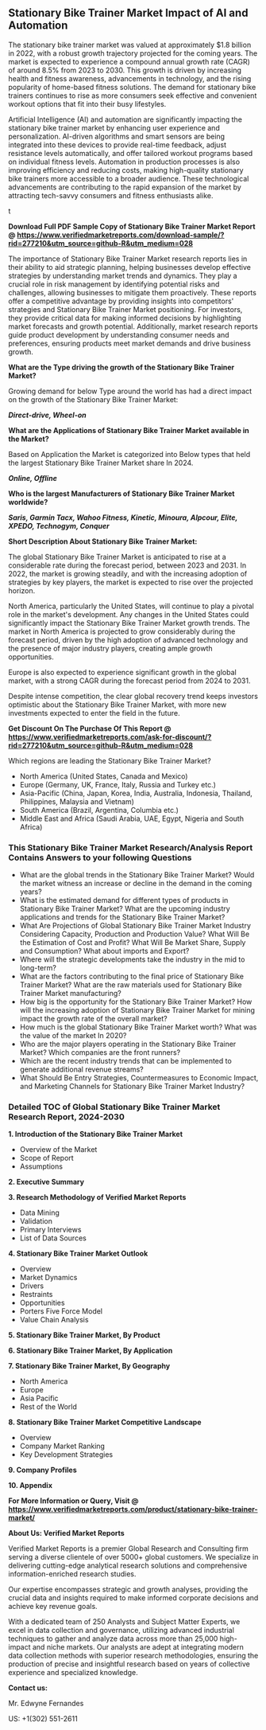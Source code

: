 <h2>Stationary Bike Trainer Market Impact of AI and Automation</h2><p>The stationary bike trainer market was valued at approximately $1.8 billion in 2022, with a robust growth trajectory projected for the coming years. The market is expected to experience a compound annual growth rate (CAGR) of around 8.5% from 2023 to 2030. This growth is driven by increasing health and fitness awareness, advancements in technology, and the rising popularity of home-based fitness solutions. The demand for stationary bike trainers continues to rise as more consumers seek effective and convenient workout options that fit into their busy lifestyles.</p><p>Artificial Intelligence (AI) and automation are significantly impacting the stationary bike trainer market by enhancing user experience and personalization. AI-driven algorithms and smart sensors are being integrated into these devices to provide real-time feedback, adjust resistance levels automatically, and offer tailored workout programs based on individual fitness levels. Automation in production processes is also improving efficiency and reducing costs, making high-quality stationary bike trainers more accessible to a broader audience. These technological advancements are contributing to the rapid expansion of the market by attracting tech-savvy consumers and fitness enthusiasts alike.</p>t</p><p id="" class=""><strong>Download Full PDF Sample Copy of Stationary Bike Trainer Market Report @ <a href="https://www.verifiedmarketreports.com/download-sample/?rid=277210&utm_source=github-R&utm_medium=028" target="_blank">https://www.verifiedmarketreports.com/download-sample/?rid=277210&utm_source=github-R&utm_medium=028</a></strong></p><p>The importance of&nbsp;Stationary Bike Trainer Market research reports lies in their ability to aid strategic planning, helping businesses develop effective strategies by understanding market trends and dynamics. They play a crucial role in risk management by identifying potential risks and challenges, allowing businesses to mitigate them proactively. These reports offer a competitive advantage by providing insights into competitors' strategies and Stationary Bike Trainer Market positioning. For investors, they provide critical data for making informed decisions by highlighting market forecasts and growth potential. Additionally, market research reports guide product development by understanding consumer needs and preferences, ensuring products meet market demands and drive business growth.</p><p><strong>What are the&nbsp;Type driving the growth of the Stationary Bike Trainer Market?</strong></p><p id="" class="">Growing demand for below Type around the world has had a direct impact on the growth of the Stationary Bike Trainer Market:</p><em><strong>Direct-drive, Wheel-on</strong></em></p><strong>What are the&nbsp;Applications&nbsp;of Stationary Bike Trainer Market available in the Market?</strong></p><p id="" class="">Based on Application the Market is categorized into Below types that held the largest Stationary Bike Trainer Market share In 2024.</p><em><strong>Online, Offline</strong></em></p><strong>Who is the largest Manufacturers of Stationary Bike Trainer Market worldwide?</strong></p><p><em><strong>Saris, Garmin Tacx, Wahoo Fitness, Kinetic, Minoura, Alpcour, Elite, XPEDO, Technogym, Conquer</strong></em></p><p id="" class=""><strong>Short Description About Stationary Bike Trainer Market:</strong></p><p>The global Stationary Bike Trainer Market is anticipated to rise at a considerable rate during the forecast period, between 2023 and 2031. In 2022, the market is growing steadily, and with the increasing adoption of strategies by key players, the market is expected to rise over the projected horizon.</p><p>North America, particularly the United States, will continue to play a pivotal role in the market's development. Any changes in the United States could significantly impact the Stationary Bike Trainer Market growth trends. The market in North America is projected to grow considerably during the forecast period, driven by the high adoption of advanced technology and the presence of major industry players, creating ample growth opportunities.</p><p>Europe is also expected to experience significant growth in the global market, with a strong CAGR during the forecast period from 2024 to 2031.</p><p>Despite intense competition, the clear global recovery trend keeps investors optimistic about the Stationary Bike Trainer Market, with more new investments expected to enter the field in the future.</p><p id="" class=""><strong>Get Discount On The Purchase Of This Report @ <a href="https://www.verifiedmarketreports.com/ask-for-discount/?rid=277210&utm_source=github-R&utm_medium=028" target="_blank">https://www.verifiedmarketreports.com/ask-for-discount/?rid=277210&utm_source=github-R&utm_medium=028</a></strong></p>Which regions are leading the Stationary Bike Trainer Market?</p><ul><li>North America (United States, Canada and Mexico)</li><li>Europe (Germany, UK, France, Italy, Russia and Turkey etc.)</li><li>Asia-Pacific (China, Japan, Korea, India, Australia, Indonesia, Thailand, Philippines, Malaysia and Vietnam)</li><li>South America (Brazil, Argentina, Columbia etc.)</li><li>Middle East and Africa (Saudi Arabia, UAE, Egypt, Nigeria and South Africa)</li></ul><h3 id="" class="">This Stationary Bike Trainer Market Research/Analysis Report Contains Answers to your following Questions</h3><ul><li>What are the global trends in the Stationary Bike Trainer Market? Would the market witness an increase or decline in the demand in the coming years?</li><li>What is the estimated demand for different types of products in Stationary Bike Trainer Market? What are the upcoming industry applications and trends for the Stationary Bike Trainer Market?</li><li>What Are Projections of Global Stationary Bike Trainer Market Industry Considering Capacity, Production and Production Value? What Will Be the Estimation of Cost and Profit? What Will Be Market Share, Supply and Consumption? What about imports and Export?</li><li>Where will the strategic developments take the industry in the mid to long-term?</li><li>What are the factors contributing to the final price of Stationary Bike Trainer Market? What are the raw materials used for Stationary Bike Trainer Market manufacturing?</li><li>How big is the opportunity for the Stationary Bike Trainer Market? How will the increasing adoption of Stationary Bike Trainer Market for mining impact the growth rate of the overall market?</li><li>How much is the global Stationary Bike Trainer Market worth? What was the value of the market In 2020?</li><li>Who are the major players operating in the Stationary Bike Trainer Market? Which companies are the front runners?</li><li>Which are the recent industry trends that can be implemented to generate additional revenue streams?</li><li>What Should Be Entry Strategies, Countermeasures to Economic Impact, and Marketing Channels for Stationary Bike Trainer Market Industry?</li></ul><h3 id="" class="">Detailed TOC of Global Stationary Bike Trainer Market Research Report, 2024-2030</h3><p id="" class=""><strong>1. Introduction of the Stationary Bike Trainer Market</strong></p><ul><li>Overview of the Market</li><li>Scope of Report</li><li>Assumptions</li></ul><p id="" class=""><strong>2. Executive Summary</strong></p><p id="" class=""><strong>3. Research Methodology of Verified Market Reports</strong></p><ul><li>Data Mining</li><li>Validation</li><li>Primary Interviews</li><li>List of Data Sources</li></ul><p id="" class=""><strong>4. Stationary Bike Trainer Market Outlook</strong></p><ul><li>Overview</li><li>Market Dynamics</li><li>Drivers</li><li>Restraints</li><li>Opportunities</li><li>Porters Five Force Model</li><li>Value Chain Analysis</li></ul><p id="" class=""><strong>5. Stationary Bike Trainer Market, By Product</strong></p><p id="" class=""><strong>6. Stationary Bike Trainer Market, By Application</strong></p><p id="" class=""><strong>7. Stationary Bike Trainer Market, By Geography</strong></p><ul><li>North America</li><li>Europe</li><li>Asia Pacific</li><li>Rest of the World</li></ul><p id="" class=""><strong>8. Stationary Bike Trainer Market Competitive Landscape</strong></p><ul><li>Overview</li><li>Company Market Ranking</li><li>Key Development Strategies</li></ul><p id="" class=""><strong>9. Company Profiles</strong></p><p id="" class=""><strong>10. Appendix</strong></p><p id="" class=""><strong>For More Information or Query, Visit @ <a href="https://www.verifiedmarketreports.com/product/stationary-bike-trainer-market/" target="_blank">https://www.verifiedmarketreports.com/product/stationary-bike-trainer-market/</a></strong></p><p id="" class=""><strong>About Us: Verified Market Reports</strong></p><p id="" class="">Verified Market Reports is a premier Global Research and Consulting firm serving a diverse clientele of over 5000+ global customers. We specialize in delivering cutting-edge analytical research solutions and comprehensive information-enriched research studies.</p><p id="" class="">Our expertise encompasses strategic and growth analyses, providing the crucial data and insights required to make informed corporate decisions and achieve key revenue goals.</p><p id="" class="">With a dedicated team of 250 Analysts and Subject Matter Experts, we excel in data collection and governance, utilizing advanced industrial techniques to gather and analyze data across more than 25,000 high-impact and niche markets. Our analysts are adept at integrating modern data collection methods with superior research methodologies, ensuring the production of precise and insightful research based on years of collective experience and specialized knowledge.</p><p id="" class=""><strong>Contact us:</strong></p><p id="" class="">Mr. Edwyne Fernandes</p><p id="" class="">US: +1(302) 551-2611</p>